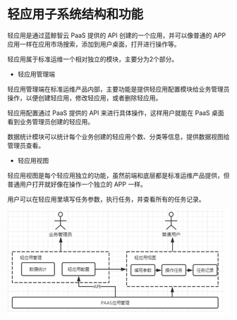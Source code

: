 # 轻应用子系统结构和功能

轻应用是通过蓝鲸智云 PaaS 提供的 API 创建的一个应用，并可以像普通的 APP 应用一样在应用市场搜索，添加到用户桌面，打开进行操作等。

轻应用属于标准运维一个相对独立的模块，主要分为2个部分。

- 轻应用管理端

轻应用管理端在标准运维产品内部，主要功能是提供轻应用配置模块给业务管理员操作，以便创建轻应用，修改轻应用，或者删除轻应用。

轻应用配置通过 PaaS 提供的 API 来进行具体操作，这样用户就能在 PaaS 桌面看到业务管理员创建的轻应用。

数据统计模块可以统计每个业务创建的轻应用个数、分类等信息，提供数据视图给管理员查看。

- 轻应用视图

轻应用视图是每个轻应用独立的功能，虽然前端和底层都是标准运维产品提供，但普通用户打开就好像在操作一个独立的 APP 一样。

用户可以在轻应用里填写任务参数，执行任务，并查看所有的任务记录。

![-w2020](../assets/markdown-img-paste-20191018183559309.png)
